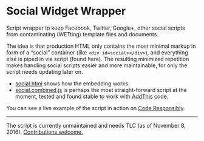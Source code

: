 # Social Widget Wrapper

Script wrapper to keep Facebook, Twitter, Google+, other social scripts from contaminating (WETting) template files and documents.

The idea is that production HTML only contains the most minimal markup in form of a “social” container (like `<div id=social></div>`), and everything else is piped in via script (found here). The resulting minimized repetition makes handling social scripts easier and more maintainable, for only the script needs updating later on.

* [social.html][1] shows how the embedding works.
* [social.combined.js][2] is perhaps the most straight-forward script at the moment, tested and found stable to work with [AddThis][3] code.

You can see a live example of the script in action on [Code Responsibly][4].

---

The script is currently unmaintained and needs TLC (as of November 8, 2016). [Contributions welcome.][5]

[1]: https://github.com/j9t/social-widget-wrapper/blob/master/social.html
[2]: https://github.com/j9t/social-widget-wrapper/blob/master/social.combined.js
[3]: https://www.addthis.com/
[4]: https://coderesponsibly.org/
[5]: https://github.com/j9t/social-widget-wrapper/issues/new